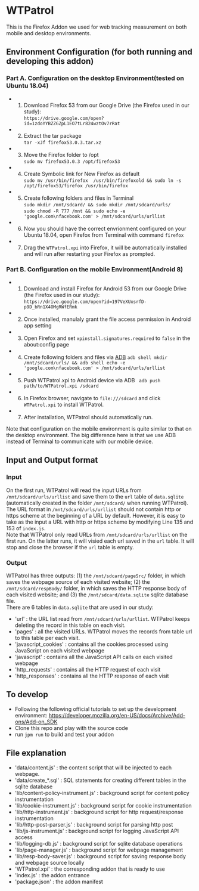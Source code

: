 # WTPatrol
This is the Firefox Addon we used for web tracking measurement on both mobile and desktop environments. 

## Environment Configuration (for both running and developing this addon)
### Part A. Configuration on the desktop Environment(tested on Ubuntu 18.04)
* 1. Download Firefox 53 from our Google Drive (the Firefox used in our study):  
 ``https://drive.google.com/open?id=1zdoYYBZZGZpL1EO7tLr824wztOv7rRat``
* 2. Extract the tar package  
 ``tar -xJf firefox53.0.3.tar.xz``
* 3. Move the Firefox folder to /opt  
 ``sudo mv firefox53.0.3 /opt/firefox53``
* 4. Create Symbolic link for New Firefox as default  
 ``sudo mv /usr/bin/firefox  /usr/bin/firefoxold && sudo ln -s /opt/firefox53/firefox /usr/bin/firefox``
* 5. Create following folders and files in Terminal  
 ``sudo mkdir /mnt/sdcard/ && sudo mkdir /mnt/sdcard/urls/``  
 ``sudo chmod -R 777 /mnt && sudo echo -e 'google.com\nfacebook.com' > /mnt/sdcard/urls/urllist``
* 6. Now you should have the correct envrionment configured on your Ubuntu 18.04, open Firefox from Terminal with command ``firefox`` 
* 7. Drag the ``WTPatrol.xpi`` into Firefox, it will be automatically installed and will run after restarting your Firefox as prompted.
 
### Part B. Configuration on the mobile Environment(Android 8)
* 1. Download and install Firefox for Android 53 from our Google Drive (the Firefox used in our study):  
 ``https://drive.google.com/open?id=197VeXUxsrfD-p9D_bRn1X4OMgRWfERmk``
* 2. Once installed, manulaly grant the file access permission in Android app setting
* 3. Open Firefox and set ``xpinstall.signatures.required`` to ``false`` in the about:config page 
* 4. Create following folders and files via [ADB](https://developer.android.com/studio/command-line/adb)
 ``adb shell mkdir /mnt/sdcard/urls/ && adb shell echo -e 'google.com\nfacebook.com' > /mnt/sdcard/urls/urllist``
* 5. Push WTPatrol.xpi to Android device via ADB
 `` adb push path/to/WTPatrol.xpi /sdcard``
* 6. In Firefox browser, navigate to ``file:///sdcard`` and click ``WTPatrol.xpi`` to install WTPatrol.
* 7. After installation, WTPatrol should automatically run.  

Note that configuration on the mobile environment is quite similar to that on the desktop environment. The big difference here is that we use ADB instead of Terminal to communicate with our mobile device.

## Input and Output format  
### Input
On the first run, WTPatrol will read the input URLs from ``/mnt/sdcard/urls/urllist`` and save them to the ``url`` table of ``data.sqlite`` (automatically created in the folder ``/mnt/sdcard/`` when running WTPatrol). The URL format in ``/mnt/sdcard/urls/urllist`` should not contain http or https scheme at the beginning of a URL by default. However, it is easy to take as the input a URL with http or https scheme by modifying Line 135 and 153 of ``index.js``.  
Note that WTPatrol only read URLs from ``/mnt/sdcard/urls/urllist`` on the first run. On the latter runs, it will visied each url saved in the ``url`` table. It will stop and close the browser if the ``url`` table is empty.  
### Output
WTPatrol has three outputs: (1) the ``/mnt/sdcard/pageSrc/`` folder, in which saves the webpage source of each visited website; (2) the ``/mnt/sdcard/respBody/`` folder, in which saves the HTTP response body of each visited website; and (3) the ``/mnt/sdcard/data.sqlite`` sqlite database file.  
There are 6 tables in ``data.sqlite`` that are used in our study:  
* 'url' : the URL list read from ``/mnt/sdcard/urls/urllist``. WTPatrol keeps deleting the record in this table on each visit.
* 'pages' : all the visited URLs. WTPatrol moves the records from table url to this table per each visit. 
* 'javascript_cookies' : contains all the cookies processed using JavaScript on each visited webpage
* 'javascript' : contains all the JavaScript API calls on each visited webpage
* 'http_requests' : contains all the HTTP request of each visit
* 'http_responses' : contains all the HTTP response of each visit

## To develop
* Following the following official tutorials to set up the development environment:
https://developer.mozilla.org/en-US/docs/Archive/Add-ons/Add-on_SDK
* Clone this repo and play with the source code
* run ``jpm run`` to build and test your addon

## File explanation
* 'data/content.js' : the content script that will be injected to each webpage.
* 'data/create_*.sql' : SQL statements for creating different tables in the sqlite database
* 'lib/content-policy-instrument.js' : background script for content policy instrumentation
* 'lib/cookie-instrument.js' : background script for cookie instrumentation
* 'lib/http-instrument.js' : background script for http request/response instrumentation
* 'lib/http-post-parser.js' : background script for parsing http post
* 'lib/js-instrument.js' : background script for logging JavaScript API access
* 'lib/logging-db.js' : background script for sqlite database operations
* 'lib/page-manager.js' : background script for webpage management
* 'lib/resp-body-saver.js' : background script for saving response body and webpage source locally
* 'WTPatrol.xpi' : the corresponding addon that is ready to use
* 'index.js' : the addon entrance
* 'package.json' : the addon manifest
